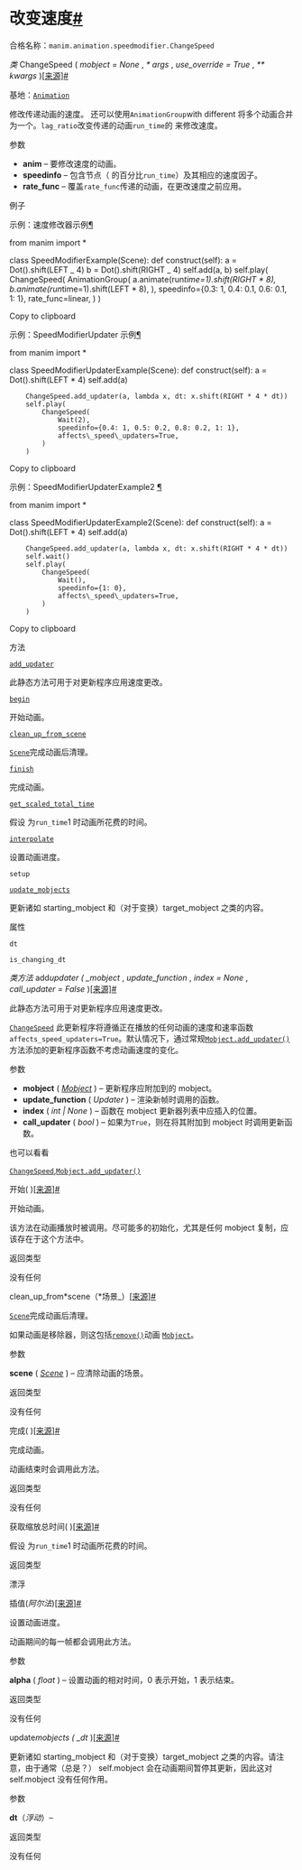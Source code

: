 # 改变速度[#](#changespeed "此标题的固定链接")

合格名称：`manim.animation.speedmodifier.ChangeSpeed`

_类_ ChangeSpeed ( _mobject = None_ , _\* args_ , _use_override = True_ , _\*\* kwargs_ )[\[来源\]](../_modules/manim/animation/speedmodifier.html#ChangeSpeed)[#](#manim.animation.speedmodifier.ChangeSpeed "此定义的固定链接")

基地：[`Animation`](manim.animation.animation.Animation.html#manim.animation.animation.Animation "manim.animation.animation.Animation")

修改传递动画的速度。 还可以使用`AnimationGroup`with different 将多个动画合并为一个。`lag_ratio`改变传递的动画`run_time`的 来修改速度。

参数

- **anim** – 要修改速度的动画。
- **speedinfo** – 包含节点（ 的百分比`run_time`）及其相应的速度因子。
- **rate_func** – 覆盖`rate_func`传递的动画，在更改速度之前应用。

例子

示例：速度修改器示例[¶](#speedmodifierexample)

from manim import \*

class SpeedModifierExample(Scene):
def construct(self):
a = Dot().shift(LEFT _ 4)
b = Dot().shift(RIGHT _ 4)
self.add(a, b)
self.play(
ChangeSpeed(
AnimationGroup(
a.animate(run*time=1).shift(RIGHT * 8),
b.animate(run*time=1).shift(LEFT * 8),
),
speedinfo={0.3: 1, 0.4: 0.1, 0.6: 0.1, 1: 1},
rate_func=linear,
)
)

Copy to clipboard

示例：SpeedModifierUpdater 示例[¶](#speedmodifierupdaterexample)

from manim import \*

class SpeedModifierUpdaterExample(Scene):
def construct(self):
a = Dot().shift(LEFT \* 4)
self.add(a)

        ChangeSpeed.add_updater(a, lambda x, dt: x.shift(RIGHT * 4 * dt))
        self.play(
            ChangeSpeed(
                Wait(2),
                speedinfo={0.4: 1, 0.5: 0.2, 0.8: 0.2, 1: 1},
                affects\_speed\_updaters=True,
            )
        )

Copy to clipboard

示例：SpeedModifierUpdaterExample2 [¶](#speedmodifierupdaterexample2)

from manim import \*

class SpeedModifierUpdaterExample2(Scene):
def construct(self):
a = Dot().shift(LEFT \* 4)
self.add(a)

        ChangeSpeed.add_updater(a, lambda x, dt: x.shift(RIGHT * 4 * dt))
        self.wait()
        self.play(
            ChangeSpeed(
                Wait(),
                speedinfo={1: 0},
                affects\_speed\_updaters=True,
            )
        )

Copy to clipboard

方法

[`add_updater`](#manim.animation.speedmodifier.ChangeSpeed.add_updater "manim.animation.speedmodifier.ChangeSpeed.add_updater")

此静态方法可用于对更新程序应用速度更改。

[`begin`](#manim.animation.speedmodifier.ChangeSpeed.begin "manim.animation.speedmodifier.ChangeSpeed.begin")

开始动画。

[`clean_up_from_scene`](#manim.animation.speedmodifier.ChangeSpeed.clean_up_from_scene "manim.animation.speedmodifier.ChangeSpeed.clean_up_from_scene")

[`Scene`](manim.scene.scene.Scene.html#manim.scene.scene.Scene "手动场景.场景.场景")完成动画后清理。

[`finish`](#manim.animation.speedmodifier.ChangeSpeed.finish "manim.animation.speedmodifier.ChangeSpeed.finish")

完成动画。

[`get_scaled_total_time`](#manim.animation.speedmodifier.ChangeSpeed.get_scaled_total_time "manim.animation.speedmodifier.ChangeSpeed.get_scaled_total_time")

假设 为`run_time`1 时动画所花费的时间。

[`interpolate`](#manim.animation.speedmodifier.ChangeSpeed.interpolate "manim.animation.speedmodifier.ChangeSpeed.interpolate")

设置动画进度。

`setup`

[`update_mobjects`](#manim.animation.speedmodifier.ChangeSpeed.update_mobjects "manim.animation.speedmodifier.ChangeSpeed.update_mobjects")

更新诸如 starting_mobject 和（对于变换）target_mobject 之类的内容。

属性

`dt`

`is_changing_dt`

_类方法_ add*updater ( \_mobject* , _update_function_ , _index = None_ , _call_updater = False_ )[\[来源\]](../_modules/manim/animation/speedmodifier.html#ChangeSpeed.add_updater)[#](#manim.animation.speedmodifier.ChangeSpeed.add_updater "此定义的固定链接")

此静态方法可用于对更新程序应用速度更改。

[`ChangeSpeed`](#manim.animation.speedmodifier.ChangeSpeed "manim.animation.speedmodifier.ChangeSpeed") 此更新程序将遵循正在播放的任何动画的速度和速率函数`affects_speed_updaters=True`。默认情况下，通过常规[`Mobject.add_updater()`](manim.mobject.mobject.Mobject.html#manim.mobject.mobject.Mobject.add_updater "manim.mobject.mobject.Mobject.add_updater")方法添加的更新程序函数不考虑动画速度的变化。

参数

- **mobject** ( [_Mobject_](manim.mobject.mobject.Mobject.html#manim.mobject.mobject.Mobject "manim.mobject.mobject.Mobject") ) – 更新程序应附加到的 mobject。
- **update_function** ( _Updater_ ) – 渲染新帧时调用的函数。
- **index** ( _int_ _|_ _None_ ) – 函数在 mobject 更新器列表中应插入的位置。
- **call_updater** ( _bool_ ) – 如果为`True`，则在将其附加到 mobject 时调用更新函数。

也可以看看

[`ChangeSpeed`](#manim.animation.speedmodifier.ChangeSpeed "manim.animation.speedmodifier.ChangeSpeed"),[`Mobject.add_updater()`](manim.mobject.mobject.Mobject.html#manim.mobject.mobject.Mobject.add_updater "manim.mobject.mobject.Mobject.add_updater")

开始( )[\[来源\]](../_modules/manim/animation/speedmodifier.html#ChangeSpeed.begin)[#](#manim.animation.speedmodifier.ChangeSpeed.begin "此定义的固定链接")

开始动画。

该方法在动画播放时被调用。尽可能多的初始化，尤其是任何 mobject 复制，应该存在于这个方法中。

返回类型

没有任何

clean_up_from*scene（*场景\_）[\[来源\]](../_modules/manim/animation/speedmodifier.html#ChangeSpeed.clean_up_from_scene)[#](#manim.animation.speedmodifier.ChangeSpeed.clean_up_from_scene "此定义的固定链接")

[`Scene`](manim.scene.scene.Scene.html#manim.scene.scene.Scene "手动场景.场景.场景")完成动画后清理。

如果动画是移除器，则这包括[`remove()`](manim.scene.scene.Scene.html#manim.scene.scene.Scene.remove "manim.scene.scene.Scene.remove")动画 [`Mobject`](manim.mobject.mobject.Mobject.html#manim.mobject.mobject.Mobject "manim.mobject.mobject.Mobject")。

参数

**scene** ( [_Scene_](manim.scene.scene.Scene.html#manim.scene.scene.Scene "手动场景.场景.场景") ) – 应清除动画的场景。

返回类型

没有任何

完成( )[\[来源\]](../_modules/manim/animation/speedmodifier.html#ChangeSpeed.finish)[#](#manim.animation.speedmodifier.ChangeSpeed.finish "此定义的固定链接")

完成动画。

动画结束时会调用此方法。

返回类型

没有任何

获取缩放总时间( )[\[来源\]](../_modules/manim/animation/speedmodifier.html#ChangeSpeed.get_scaled_total_time)[#](#manim.animation.speedmodifier.ChangeSpeed.get_scaled_total_time "此定义的固定链接")

假设 为`run_time`1 时动画所花费的时间。

返回类型

漂浮

插值(_阿尔法_)[\[来源\]](../_modules/manim/animation/speedmodifier.html#ChangeSpeed.interpolate)[#](#manim.animation.speedmodifier.ChangeSpeed.interpolate "此定义的固定链接")

设置动画进度。

动画期间的每一帧都会调用此方法。

参数

**alpha** ( _float_ ) – 设置动画的相对时间，0 表示开始，1 表示结束。

返回类型

没有任何

update*mobjects ( \_dt* )[\[来源\]](../_modules/manim/animation/speedmodifier.html#ChangeSpeed.update_mobjects)[#](#manim.animation.speedmodifier.ChangeSpeed.update_mobjects "此定义的固定链接")

更新诸如 starting_mobject 和（对于变换）target_mobject 之类的内容。请注意，由于通常（总是？） self.mobject 会在动画期间暂停其更新，因此这对 self.mobject 没有任何作用。

参数

**dt**（_浮动_）–

返回类型

没有任何
